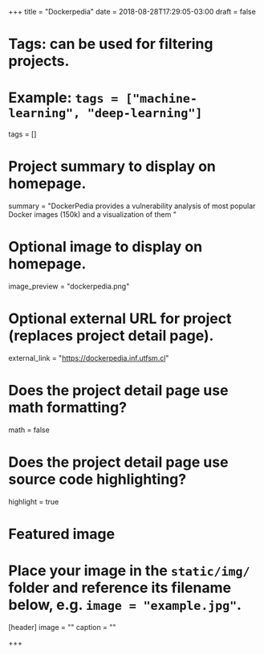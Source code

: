 +++
title = "Dockerpedia"
date = 2018-08-28T17:29:05-03:00
draft = false

# Tags: can be used for filtering projects.
# Example: `tags = ["machine-learning", "deep-learning"]`
tags = []

# Project summary to display on homepage.
summary = "DockerPedia provides a vulnerability analysis of most popular Docker images (150k) and a visualization of them "

# Optional image to display on homepage.
image_preview = "dockerpedia.png"

# Optional external URL for project (replaces project detail page).
external_link = "https://dockerpedia.inf.utfsm.cl"

# Does the project detail page use math formatting?
math = false

# Does the project detail page use source code highlighting?
highlight = true

# Featured image
# Place your image in the `static/img/` folder and reference its filename below, e.g. `image = "example.jpg"`.
[header]
image = ""
caption = ""

+++
